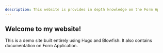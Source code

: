 ```yaml
---
description: This website is provides in depth knowledge on the Form Application.
---
```


## Welcome to my website!

This is a demo site built entirely using Hugo and Blowfish. It also contains documentation on Form Application. 

